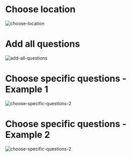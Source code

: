 # Choose location

![choose-location](choose-location.gif)

# Add all questions

![add-all-questions](add-all-questions.gif)

# Choose specific questions - Example 1

![choose-specific-questions-2](choose-specific-questions-2.gif)

# Choose specific questions - Example 2

![choose-specific-questions-2](choose-specific-questions-2.gif)
